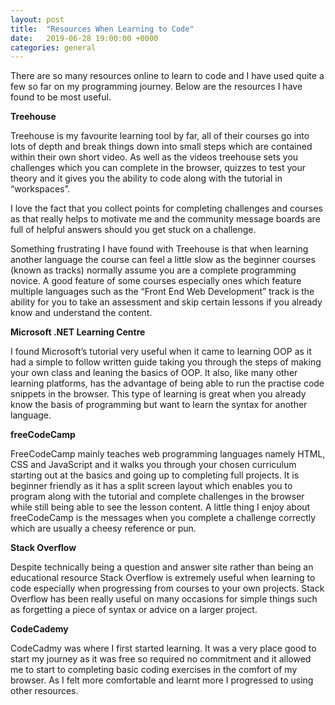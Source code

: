 ```yaml
---
layout: post
title:  "Resources When Learning to Code"
date:   2019-06-28 19:00:00 +0000
categories: general
---
```

There are so many resources online to learn to code and I have used quite a few so far on my programming journey. Below are the resources I have found to be most useful.

__**Treehouse**__

Treehouse is my favourite learning tool by far, all of their courses go into lots of depth and break things down into small steps which are contained within their own short video. As well as the videos treehouse sets you challenges which you can complete in the browser, quizzes to test your theory and it gives you the ability to code along with the tutorial in “workspaces”. 

I love the fact that you collect points for completing challenges and courses as that really helps to motivate me and the community message boards are full of helpful answers should you get stuck on a challenge. 

Something frustrating I have found with Treehouse is that when learning another language the course can feel a little slow as the beginner courses (known as tracks) normally assume you are a complete programming novice. A good feature of some courses especially ones which feature multiple languages such as the “Front End Web Development” track is the ability for you to take an assessment and skip certain lessons if you already know and understand the content.

__**Microsoft .NET Learning Centre**__

I found Microsoft’s tutorial very useful when it came to learning OOP as it had a simple to follow written guide taking you through the steps of making your own class and leaning the basics of OOP. It also, like many other learning platforms, has the advantage of being able to run the practise code snippets in the browser. This type of learning is great when you already know the basis of programming but want to learn the syntax for another language.

__**freeCodeCamp**__

FreeCodeCamp mainly teaches web programming languages namely HTML, CSS and JavaScript and it walks you through your chosen curriculum starting out at the basics and going up to completing full projects. It is beginner friendly as it has a split screen layout which enables you to program along with the tutorial and complete challenges in the browser while still being able to see the lesson content. A little thing I enjoy about freeCodeCamp is the messages when you complete a challenge correctly which are usually a cheesy reference or pun.

__**Stack Overflow**__ 

Despite technically being a question and answer site rather than being an educational resource Stack Overflow is extremely useful when learning to code especially when progressing from courses to your own projects. Stack Overflow has been really useful on many occasions for simple things such as forgetting a piece of syntax or advice on a larger project. 

__**CodeCademy**__

CodeCadmy was where I first started learning. It was a very place good to start my journey as it was free so required no commitment and it allowed me to start to completing basic coding exercises in the comfort of my browser. As I felt more comfortable and learnt more I progressed to using other resources. 
